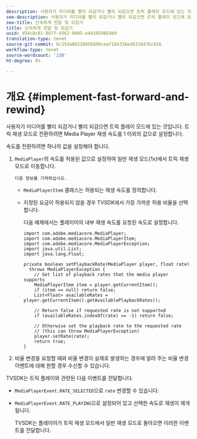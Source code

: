 ```yaml
---
description: 사용자가 미디어를 빨리 되감거나 빨리 되감으면 트릭 플레이 모드에 있는 것입니다. 트릭 재생 모드로 전환하려면 Media Player 재생 속도를 1 이외의 값으로 설정합니다.
seo-description: 사용자가 미디어를 빨리 되감거나 빨리 되감으면 트릭 플레이 모드에 있는 것입니다. 트릭 재생 모드로 전환하려면 Media Player 재생 속도를 1 이외의 값으로 설정합니다.
seo-title: 신속하게 전달 및 되감기
title: 신속하게 전달 및 되감기
uuid: d54c8c61-887f-4362-9085-e443859854b9
translation-type: tm+mt
source-git-commit: bc35da8b258056809ceaf18e33bed631047bc81b
workflow-type: tm+mt
source-wordcount: '238'
ht-degree: 0%

---
```



# 개요 {#implement-fast-forward-and-rewind}

사용자가 미디어를 빨리 되감거나 빨리 되감으면 트릭 플레이 모드에 있는 것입니다. 트릭 재생 모드로 전환하려면 Media Player 재생 속도를 1 이외의 값으로 설정합니다.

속도를 전환하려면 하나의 값을 설정해야 합니다.

1. `MediaPlayer`의 속도를 허용된 값으로 설정하여 일반 재생 모드(1x)에서 트릭 재생 모드로 이동합니다.

       다음 정보를 기억하십시오.
   
   * `MediaPlayerItem` 클래스는 허용되는 재생 속도를 정의합니다.
   * 지정된 요금이 허용되지 않을 경우 TVSDK에서 가장 가까운 허용 비율을 선택합니다.

      다음 예제에서는 플레이어의 내부 재생 속도를 요청된 속도로 설정합니다.

      ```
      import com.adobe.mediacore.MediaPlayer; 
      import com.adobe.mediacore.MediaPlayerItem; 
      import com.adobe.mediacore.MediaPlayerException; 
      import java.util.List; 
      import java.lang.Float; 
      
      private boolean setPlaybackRate(MediaPlayer player, float rate)  
        throws MediaPlayerException { 
          // Get list of playback rates that the media player supports 
          MediaPlayerItem item = player.getCurrentItem(); 
          if (item == null) return false; 
          List<Float> availableRates = player.getCurrentItem().getAvailablePlaybackRates(); 
      
          // Return false if requested rate is not supported 
          if (availableRates.indexOf(rate) == -1) return false; 
      
          // Otherwise set the playback rate to the requested rate  
          // (this can throw MediaPlayerException) 
          player.setRate(rate); 
          return true; 
      }
      ```

1. 비율 변경을 요청할 때와 비율 변경이 실제로 발생하는 경우에 알려 주는 비율 변경 이벤트에 대해 원할 경우 수신할 수 있습니다.

TVSDK는 트릭 플레이와 관련된 다음 이벤트를 전달합니다.

* `MediaPlayerEvent.RATE_SELECTED`으로  `rate` 변경할 수 있습니다.

* `MediaPlayerEvent.RATE_PLAYING`으로 설정되어 있고 선택한 속도로 재생이 재개됩니다.

   TVSDK는 플레이어가 트릭 재생 모드에서 일반 재생 모드로 돌아오면 이러한 이벤트를 전달합니다.